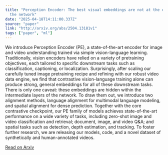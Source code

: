 ```yaml
---
title: "Perception Encoder: The best visual embeddings are not at the output of
  the network"
date: "2025-04-18T14:11:00.337Z"
source: "paper"
link: "http://arxiv.org/abs/2504.13181v1"
tags: ["paper", "ml"]
---
```


We introduce Perception Encoder (PE), a state-of-the-art encoder for image and video understanding trained via simple vision-language learning. Traditionally, vision encoders have relied on a variety of pretraining objectives, each tailored to specific downstream tasks such as classification, captioning, or localization. Surprisingly, after scaling our carefully tuned image pretraining recipe and refining with our robust video data engine, we find that contrastive vision-language training alone can produce strong, general embeddings for all of these downstream tasks. There is only one caveat: these embeddings are hidden within the intermediate layers of the network. To draw them out, we introduce two alignment methods, language alignment for multimodal language modeling, and spatial alignment for dense prediction. Together with the core contrastive checkpoint, our PE family of models achieves state-of-the-art performance on a wide variety of tasks, including zero-shot image and video classification and retrieval; document, image, and video Q&A; and spatial tasks such as detection, depth estimation, and tracking. To foster further research, we are releasing our models, code, and a novel dataset of synthetically and human-annotated videos.

[Read on Arxiv](http://arxiv.org/abs/2504.13181v1)
